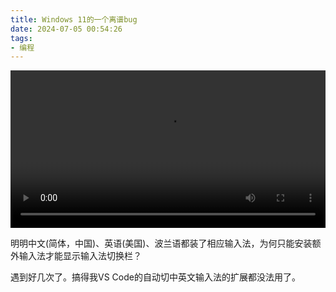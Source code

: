 ```yaml
---
title: Windows 11的一个离谱bug
date: 2024-07-05 00:54:26
tags: 
- 编程
---
```


<video controls width=100%>
<source src="https://github.com/iamliuzy/iamliuzy.github.io/raw/main/source/_posts/Windows-11%E7%9A%84%E4%B8%80%E4%B8%AA%E7%A6%BB%E8%B0%B1bug/output.mp4" type="video/mp4" />
</video>

明明中文(简体，中国)、英语(美国)、波兰语都装了相应输入法，为何只能安装额外输入法才能显示输入法切换栏？

<!-- more -->

遇到好几次了。搞得我VS Code的自动切中英文输入法的扩展都没法用了。